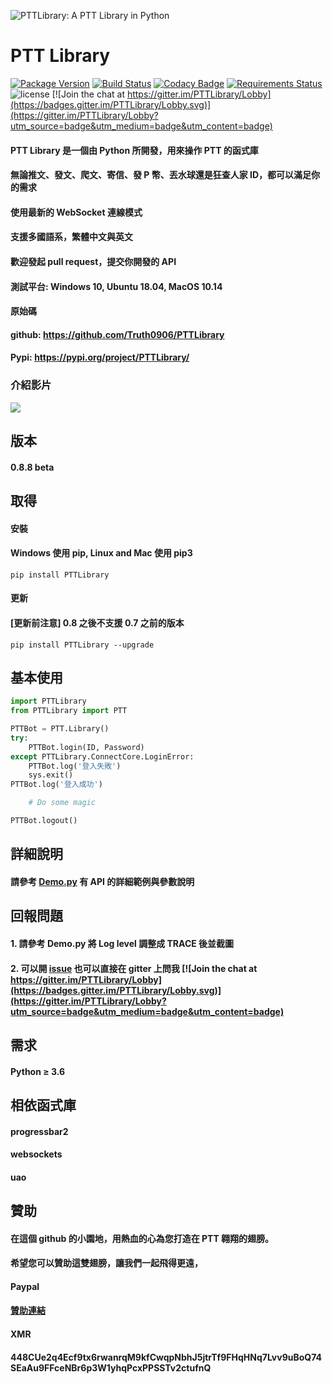 ![PTTLibrary: A PTT Library in Python](https://i.imgur.com/B1kIMgR.png)
# PTT Library
[![Package Version](https://img.shields.io/pypi/v/PTTLibrary.svg)](https://pypi.python.org/pypi/PTTLibrary)
[![Build Status](https://travis-ci.org/Truth0906/PTTLibrary.svg?branch=master)](https://travis-ci.org/Truth0906/PTTLibrary)
[![Codacy Badge](https://api.codacy.com/project/badge/grade/8f2eee1a277d499f95dfd5ee46094fdf)](https://www.codacy.com/app/Truth0906/PTTLibrary)
[![Requirements Status](https://requires.io/github/Truth0906/PTTLibrary/requirements.svg?branch=master)](https://requires.io/github/Truth0906/PTTLibrary/requirements/?branch=master)
![license](https://img.shields.io/github/license/mashape/apistatus.svg)
[![Join the chat at https://gitter.im/PTTLibrary/Lobby](https://badges.gitter.im/PTTLibrary/Lobby.svg)](https://gitter.im/PTTLibrary/Lobby?utm_source=badge&utm_medium=badge&utm_content=badge)

#### PTT Library 是一個由 Python 所開發，用來操作 PTT 的函式庫
#### 無論推文、發文、爬文、寄信、發 P 幣、丟水球還是狂查人家 ID，都可以滿足你的需求
#### 使用最新的 WebSocket 連線模式
#### 支援多國語系，繁體中文與英文
#### 歡迎發起 pull request，提交你開發的 API
#### 測試平台: Windows 10, Ubuntu 18.04, MacOS 10.14
#### 原始碼
#### github: https://github.com/Truth0906/PTTLibrary
#### Pypi: https://pypi.org/project/PTTLibrary/

### 介紹影片

[![](http://img.youtube.com/vi/ng48ITuePlg/0.jpg)](http://www.youtube.com/watch?v=ng48ITuePlg "")

## 版本
#### 0.8.8 beta

## 取得
#### 安裝
#### Windows 使用 pip, Linux and Mac 使用 pip3
```
pip install PTTLibrary
```

#### 更新
#### [更新前注意] 0.8 之後不支援 0.7 之前的版本
```
pip install PTTLibrary --upgrade
```

## 基本使用
```python
import PTTLibrary
from PTTLibrary import PTT

PTTBot = PTT.Library()
try:
    PTTBot.login(ID, Password)
except PTTLibrary.ConnectCore.LoginError:
    PTTBot.log('登入失敗')
    sys.exit()
PTTBot.log('登入成功')

    # Do some magic

PTTBot.logout()
```

## 詳細說明
#### 請參考 [Demo.py](https://github.com/Truth0906/PTTLibrary/blob/1.0/Demo.py) 有 API 的詳細範例與參數說明

## 回報問題
#### 1. 請參考 Demo.py 將 Log level 調整成 TRACE 後並截圖
#### 2. 可以開 [issue](https://github.com/Truth0906/PTTLibrary/issues/new) 也可以直接在 gitter 上問我 [![Join the chat at https://gitter.im/PTTLibrary/Lobby](https://badges.gitter.im/PTTLibrary/Lobby.svg)](https://gitter.im/PTTLibrary/Lobby?utm_source=badge&utm_medium=badge&utm_content=badge)

## 需求
#### Python ≥ 3.6

## 相依函式庫
#### progressbar2
#### websockets
#### uao

## 贊助
#### 在這個 github 的小園地，用熱血的心為您打造在 PTT 翱翔的翅膀。
#### 希望您可以贊助這雙翅膀，讓我們一起飛得更遠，
####
#### Paypal
#### [贊助連結](http://paypal.me/CodingMan)
####
#### XMR
#### 448CUe2q4Ecf9tx6rwanrqM9kfCwqpNbhJ5jtrTf9FHqHNq7Lvv9uBoQ74SEaAu9FFceNBr6p3W1yhqPcxPPSSTv2ctufnQ
